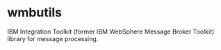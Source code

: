 # wmbutils 

IBM Integration Toolkit (former IBM WebSphere Message Broker Toolkit) library for message processing.
